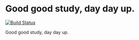 # Good good study, day day up.

[![Build Status](https://github.com/justjavac/auto-green/workflows/ci/badge.svg?branch=master)](https://github.com/justjavac/auto-green/actions)

Good good study, day day up.

